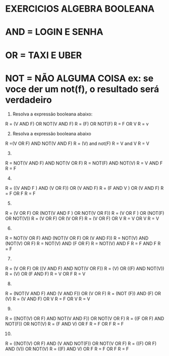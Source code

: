









# EXERCICIOS ALGEBRA BOOLEANA 
# AND = LOGIN E SENHA
# OR = TAXI E UBER 
# NOT = NÃO ALGUMA COISA ex: se voce der um not(f), o resultado será verdadeiro

1. Resolva a expressão booleana abaixo:

R = (V AND F) OR NOT(V AND F)
R = (F) OR NOT(F)
R = F OR V
R = v

2. Resolva a expressão booleana abaixo

R =(V OR F) AND NOT(V AND F)
R = (V) and not(F)
R = V and V 
R = V

3. 

R = NOT(V AND F) AND NOT(V OR F)
R = NOT(F) AND NOT(V)
R = V AND F
R = F

4. 

R = ((V AND F ) AND (V OR F)) OR (V AND F)
R = (F AND V ) OR (V AND F)
R = F OR F 
R = F 

5.

R = (V OR F) OR (NOT(V AND F ) OR NOT(V OR F))
R = (V OR F ) OR (NOT(F) OR NOT(V))
R = (V OR F) OR (V OR F)
R = (V OR F) OR V
R = V OR V
R = V 

6. 

R = NOT(V OR F) AND (NOT(V OR F) OR (V AND F))
R = NOT(V) AND (NOT(V) OR F)
R = NOT(V) AND (F OR F)
R = NOT(V) AND F 
R = F AND F 
R = F

7. 

R = (V OR F) OR ((V AND F) AND NOT(V OR F))
R = (V) OR ((F) AND NOT(V))
R = (V) OR (F AND F)
R = V OR F
R = V

8. 

R = (NOT(V AND F) AND (V AND F)) OR (V OR F)
R = (NOT (F)) AND (F) OR (V)
R = (V AND F) OR V
R = F OR V
R = V

9. 

R = ((NOT(V) OR F) AND NOT(V AND F)) OR NOT(V OR F)
R = ((F OR F) AND NOT(F)) OR NOT(V)
R = (F AND V) OR F
R = F OR F
R = F 

10. 

R = ((NOT(V) OR F) AND (V AND NOT(F)) OR NOT(V OR F)
R = ((F) OR F) AND (V)) OR NOT(V)
R = ((F) AND V) OR F
R = F OR F 
R = F